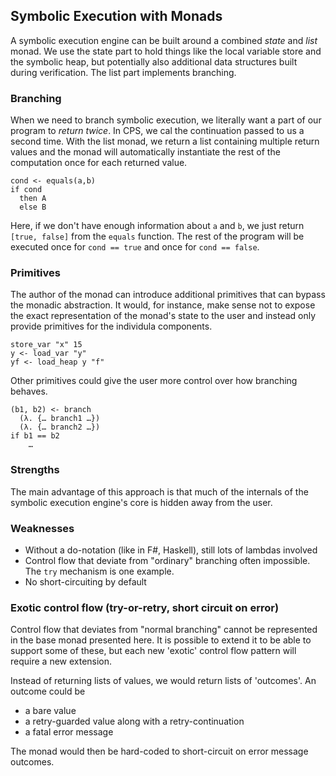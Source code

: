 ## Symbolic Execution with Monads

A symbolic execution engine can be built around a combined *state* and *list* monad. We use the state part to hold things like the local variable store and the symbolic heap, but potentially also additional data structures built during verification. The list part implements branching.

### Branching
When we need to branch symbolic execution, we literally want a part of our program to *return twice*. In CPS, we cal the continuation passed to us a second time. With the list monad, we return a list containing multiple return values and the monad will automatically instantiate the rest of the computation once for each returned value.

    cond <- equals(a,b)
    if cond
      then A
      else B

Here, if we don't have enough information about `a` and `b`, we just return `[true, false]` from the `equals` function.
The rest of the program will be executed once for `cond == true` and once for `cond == false`.

### Primitives
The author of the monad can introduce additional primitives that can bypass the monadic abstraction. It would, for instance, make sense not to expose the exact representation of the monad's state to the user and instead only provide primitives for the individula components.

    store_var "x" 15
    y <- load_var "y"
    yf <- load_heap y "f"

Other primitives could give the user more control over how branching behaves. 

    (b1, b2) <- branch 
      (λ. {… branch1 …})
      (λ. {… branch2 …})
    if b1 == b2
    	…

### Strengths
The main advantage of this approach is that much of the internals of the symbolic execution engine's core is hidden away from the user.

### Weaknesses

 * Without a do-notation (like in F#, Haskell), still lots of lambdas involved
 * Control flow that deviate from "ordinary" branching often impossible. The `try` mechanism is one example.
 * No short-circuiting by default

### Exotic control flow (try-or-retry, short circuit on error)
Control flow that deviates from "normal branching" cannot be represented in the base monad presented here. It is possible to extend it to be able to support some of these, but each new 'exotic' control flow pattern will require a new extension.

Instead of returning lists of values, we would return lists of 'outcomes'. An outcome could be
 * a bare value
 * a retry-guarded value along with a retry-continuation
 * a fatal error message

 The monad would then be hard-coded to short-circuit on error message outcomes. 
